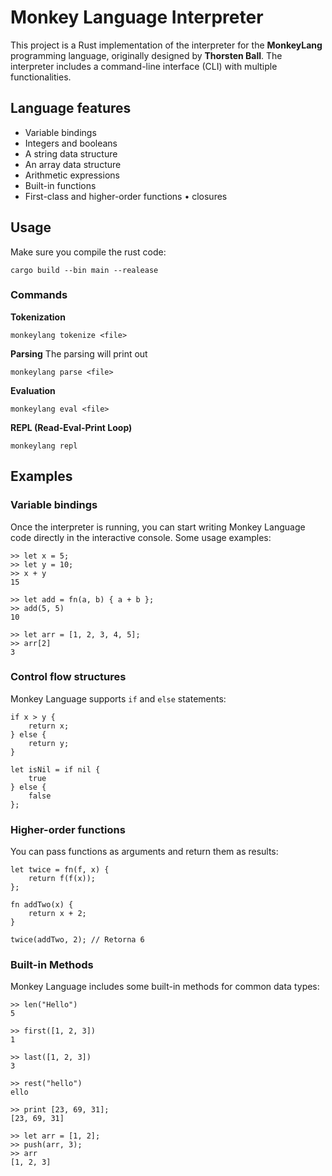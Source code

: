# Monkey Language Interpreter

This project is a Rust implementation of the interpreter for the **MonkeyLang** programming language, originally designed by **Thorsten Ball**. The interpreter includes a command-line interface (CLI) with multiple functionalities.

## Language features
- Variable bindings
- Integers and booleans
- A string data structure
- An array data structure
- Arithmetic expressions
- Built-in functions
- First-class and higher-order functions • closures

## Usage 
Make sure you compile the rust code:
```
cargo build --bin main --realease
```

### Commands

**Tokenization**
```
monkeylang tokenize <file>
```
**Parsing**
The parsing will print out 
```
monkeylang parse <file>
```
**Evaluation**
```
monkeylang eval <file>
```
**REPL (Read-Eval-Print Loop)**
```
monkeylang repl
```
## Examples

### Variable bindings

Once the interpreter is running, you can start writing Monkey Language code directly in the interactive console. Some usage examples:
```
>> let x = 5;
>> let y = 10;
>> x + y
15

>> let add = fn(a, b) { a + b };
>> add(5, 5)
10

>> let arr = [1, 2, 3, 4, 5];
>> arr[2]
3
```

### Control flow structures

Monkey Language supports `if` and `else` statements:
```
if x > y {
    return x;
} else {
    return y;
}

let isNil = if nil {
    true
} else {
    false
};
```

### Higher-order functions

You can pass functions as arguments and return them as results:
```
let twice = fn(f, x) {
    return f(f(x));
};

fn addTwo(x) {
    return x + 2;
}

twice(addTwo, 2); // Retorna 6
```

### Built-in Methods
Monkey Language includes some built-in methods for common data types:

```
>> len("Hello")
5

>> first([1, 2, 3])
1

>> last([1, 2, 3])
3

>> rest("hello")
ello

>> print [23, 69, 31];
[23, 69, 31]

>> let arr = [1, 2];
>> push(arr, 3);
>> arr
[1, 2, 3]
```
